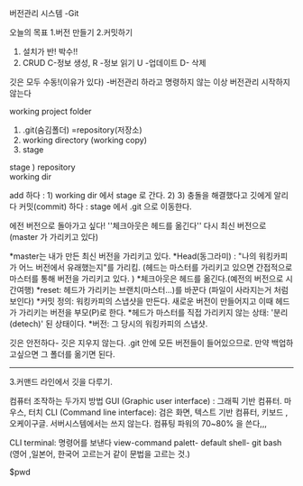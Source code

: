 버전관리 시스템 -Git


오늘의 목표
1.버전 만들기
2.커밋하기




1. 설치가 반! 박수!!
2. CRUD
C-정보 생성, R -정보 읽기
U -업데이트 D- 삭제

깃은 모두 수동!(이유가 있다)
-버전관리 하라고 명령하지 않는 이상 버전관리 시작하지 않는다

working project folder
1) .git(숨김폴더) =repository(저장소)
2) working directory (working copy)
3) stage 

stage ) repository  
working dir

add 하다 :  1) working dir 에서 stage 로 간다. 2)  3) 충돌을 해결했다고 깃에게 알리다
커밋(commit) 하다 : stage 에서 .git 으로 이동한다.


에전 버전으로 돌아가고 싶다!
  ''체크아웃은 헤드를 옮긴다''
다시 최신 버전으로 (master 가 가리키고 있다)

*master는 내가 만든 최신 버전을 가리키고 있다.
*Head(동그라미) : "나의 워킹카피가 어느 버전에서 유래했는지"를 가리킴. (헤드는 마스터를 가리키고 있으면 간접적으로 마스터를 통해 버전을 가리키고 있다. )
*체크아웃은 헤드를 옮긴다.(예전의 버전으로 시간여행)
*reset: 헤드가 가리키는 브랜치(마스터...)를 바꾼다 (파일이 사라지는거 처럼 보인다)
*커밋 정의: 워킹카피의 스냅샷을 만든다. 새로운 버전이 만들어지고 이때 헤드가 가리키는  버전을 부모(P)로 한다. 
*헤드가 마스터를 직접 가리키지 않는 상태: '분리(detech)' 된 상태이다. 
*버전: 그 당시의 워킹카피의 스냅샷. 

깃은 안전하다- 깃은 지우지 않는다.
.git 안에 모든 버전들이 들어있으므로. 만약 백업하고싶으면 그 폴더를 옮기면 된다.

------



3.커맨드 라인에서 깃을 다루기.

컴퓨터 조작하는 두가지 방법
GUI (Graphic user interface) : 그래픽 기반 컴퓨터. 마우스, 터치
CLI (Command line interface): 검은 화면, 텍스트 기반 컴퓨터, 키보드 , 오케이구글. 서버시스템에서는 쓰지 않는다. 컴퓨팅 파워의 70~80% 을 쓴다,,,


CLI
terminal: 명령어를 보낸다
view-command palett- default shell- git bash (영어 ,일본어, 한국어 고르는거 같이 문법을 고르는 것.)

$pwd